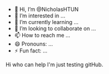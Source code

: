 - 👋 Hi, I’m @NicholasHTUN
- 👀 I’m interested in ...
- 🌱 I’m currently learning ...
- 💞️ I’m looking to collaborate on ...
- 📫 How to reach me ...
- 😄 Pronouns: ...
- ⚡ Fun fact: ...

<!---
NicholasHTUN/NicholasHTUN is a ✨ special ✨ repository because its `README.md` (this file) appears on your GitHub profile.
You can click the Preview link to take a look at your changes.
--->
Hi who can help I'm just testing gitHub.

